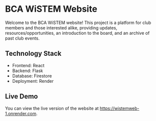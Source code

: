 # BCA WiSTEM Website

Welcome to the BCA WiSTEM website! This project is a platform for club members and those interested alike, providing updates, resources/opportunities, an introduction to the board, and an archive of past club events.

## Technology Stack
* Frontend: React
* Backend: Flask
* Database: Firestore
* Deployment: Render

## Live Demo
You can view the live version of the website at https://wistemweb-1.onrender.com.
